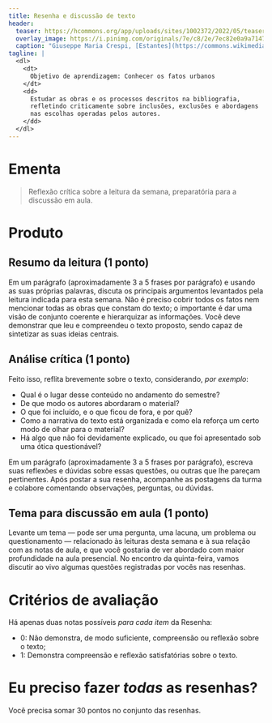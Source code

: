 ```yaml
---
title: Resenha e discussão de texto
header:
  teaser: https://hcommons.org/app/uploads/sites/1002372/2022/05/teaser-640px-crespi-scaffale.jpg
  overlay_image: https://i.pinimg.com/originals/7e/c8/2e/7ec82e0a9a71475c602ce2884268260e.jpg
  caption: "Giuseppe Maria Crespi, [Estantes](https://commons.wikimedia.org/wiki/File:Giuseppe_Maria_Crespi_-_Bookshelves_-_WGA05755.jpg), c. 1725"
tagline: |
  <dl>
    <dt>
      Objetivo de aprendizagem: Conhecer os fatos urbanos
    </dt>
    <dd>
      Estudar as obras e os processos descritos na bibliografia,
      refletindo criticamente sobre inclusões, exclusões e abordagens
      nas escolhas operadas pelos autores.
    </dd>
  </dl>
---
```


# Ementa #

<blockquote class="epigraph">
  Reflexão crítica sobre a leitura da semana, preparatória para a
  discussão em aula.
</blockquote>

# Produto #

## Resumo da leitura (1 ponto) ##

Em um parágrafo (aproximadamente 3 a 5 frases por parágrafo) e
usando as suas próprias palavras, discuta os principais argumentos
levantados pela leitura indicada para esta semana. Não é preciso cobrir
todos os fatos nem mencionar todas as obras que constam do texto; o
importante é dar uma visão de conjunto coerente e hierarquizar as
informações. Você deve demonstrar que leu e compreendeu o texto
proposto, sendo capaz de sintetizar as suas ideias centrais.

## Análise crítica (1 ponto) ##

Feito isso, reflita brevemente sobre o texto, considerando, *por
exemplo*:

- Qual é o lugar desse conteúdo no andamento do semestre?
- De que modo os autores abordaram o material?
- O que foi incluído, e o que ficou de fora, e por quê?
- Como a narrativa do texto está organizada e como ela reforça um
  certo modo de olhar para o material?
- Há algo que não foi devidamente explicado, ou que foi apresentado
  sob uma ótica questionável?

Em um parágrafo (aproximadamente 3 a 5 frases por parágrafo), escreva
suas reflexões e dúvidas sobre essas questões, ou outras que lhe pareçam
pertinentes. Após postar a sua resenha, acompanhe as postagens da turma
e colabore comentando observações, perguntas, ou dúvidas.

## Tema para discussão em aula (1 ponto) ##

Levante um tema — pode ser uma pergunta, uma lacuna, um problema ou
questionamento — relacionado às leituras desta semana e à sua relação
com as notas de aula, e que você gostaria de ver abordado com maior
profundidade na aula presencial. No
encontro da quinta-feira, vamos discutir ao vivo algumas questões
registradas por vocês nas resenhas.

# Critérios de avaliação #

Há apenas duas notas possíveis *para cada item* da Resenha:

- 0: Não demonstra, de modo suficiente, compreensão ou reflexão sobre o
  texto;
- 1: Demonstra compreensão e reflexão satisfatórias sobre o texto.

# Eu preciso fazer *todas* as resenhas? #

Você precisa somar 30 pontos no conjunto das resenhas.

